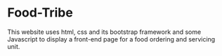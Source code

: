 # Food-Tribe
This website uses html, css and its bootstrap framework and some Javascript to display a front-end page for a food ordering and servicing unit.
